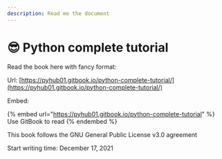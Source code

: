 ```yaml
---
description: Read me the document
---
```


# 😎 Python complete tutorial

Read the book here with fancy format:

Url: [https://pyhub01.gitbook.io/python-complete-tutorial/](https://pyhub01.gitbook.io/python-complete-tutorial/)

Embed:

{% embed url="https://pyhub01.gitbook.io/python-complete-tutorial" %}
Use GitBook to read
{% endembed %}

This book follows the GNU General Public License v3.0 agreement

Start writing time: December 17, 2021
